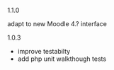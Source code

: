 1.1.0

adapt to new Moodle 4.? interface

1.0.3

* improve testabilty
* add php unit walkthough tests
